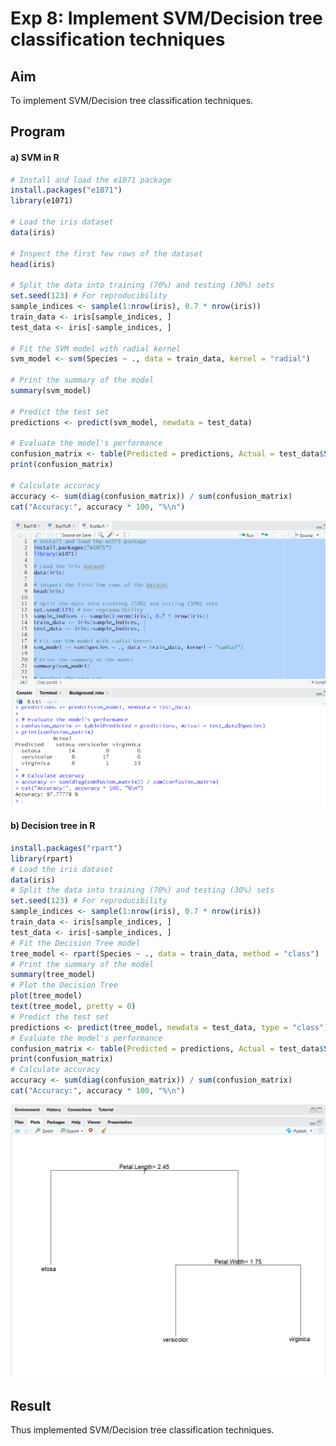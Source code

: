 # Exp 8: Implement SVM/Decision tree classification techniques

## Aim
To implement SVM/Decision tree classification techniques.

## Program

#### a) SVM in R

```r
# Install and load the e1071 package
install.packages("e1071")
library(e1071)

# Load the iris dataset
data(iris)

# Inspect the first few rows of the dataset
head(iris)

# Split the data into training (70%) and testing (30%) sets
set.seed(123) # For reproducibility
sample_indices <- sample(1:nrow(iris), 0.7 * nrow(iris))
train_data <- iris[sample_indices, ]
test_data <- iris[-sample_indices, ]

# Fit the SVM model with radial kernel
svm_model <- svm(Species ~ ., data = train_data, kernel = "radial")

# Print the summary of the model
summary(svm_model)

# Predict the test set
predictions <- predict(svm_model, newdata = test_data)

# Evaluate the model's performance
confusion_matrix <- table(Predicted = predictions, Actual = test_data$Species)
print(confusion_matrix)

# Calculate accuracy
accuracy <- sum(diag(confusion_matrix)) / sum(confusion_matrix)
cat("Accuracy:", accuracy * 100, "%\n")

```

![Output](https://github.com/karanbalajirs/210701105-CS19P16-DA-Lab/blob/master/Exp8/Images/Screenshot%202024-10-07%20161730.png)

#### b) Decision tree in R

```r
install.packages("rpart")
library(rpart)
# Load the iris dataset
data(iris)
# Split the data into training (70%) and testing (30%) sets
set.seed(123) # For reproducibility
sample_indices <- sample(1:nrow(iris), 0.7 * nrow(iris))
train_data <- iris[sample_indices, ]
test_data <- iris[-sample_indices, ]
# Fit the Decision Tree model
tree_model <- rpart(Species ~ ., data = train_data, method = "class")
# Print the summary of the model
summary(tree_model)
# Plot the Decision Tree
plot(tree_model)
text(tree_model, pretty = 0)
# Predict the test set
predictions <- predict(tree_model, newdata = test_data, type = "class")
# Evaluate the model's performance
confusion_matrix <- table(Predicted = predictions, Actual = test_data$Species)
print(confusion_matrix)
# Calculate accuracy
accuracy <- sum(diag(confusion_matrix)) / sum(confusion_matrix)
cat("Accuracy:", accuracy * 100, "%\n")
```

![Output](https://github.com/karanbalajirs/210701105-CS19P16-DA-Lab/blob/master/Exp8/Images/Screenshot%202024-10-07%20161917.png)

## Result

Thus implemented SVM/Decision tree classification techniques.

